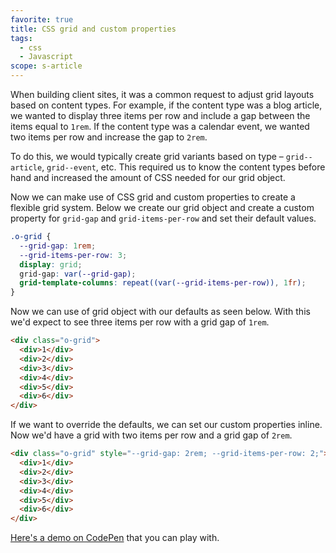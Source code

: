 ```yaml
---
favorite: true
title: CSS grid and custom properties
tags:
  - css
  - Javascript
scope: s-article
---
```


When building client sites, it was a common request to adjust grid layouts based on content types. For example, if the content type was a blog article, we wanted to display three items per row and include a gap between the items equal to `1rem`. If the content type was a calendar event, we wanted two items per row and increase the gap to `2rem`.

To do this, we would typically create grid variants based on type – `grid--article`, `grid--event`, etc. This required us to know the content types before hand and increased the amount of CSS needed for our grid object.

Now we can make use of CSS grid and custom properties to create a flexible grid system. Below we create our grid object and create a custom property for `grid-gap` and `grid-items-per-row` and set their default values.

```css
.o-grid {
  --grid-gap: 1rem;
  --grid-items-per-row: 3;
  display: grid;
  grid-gap: var(--grid-gap);
  grid-template-columns: repeat((var(--grid-items-per-row)), 1fr);
}
```

Now we can use of grid object with our defaults as seen below. With this we'd expect to see three items per row with a grid gap of `1rem`.

```html
<div class="o-grid">
  <div>1</div>
  <div>2</div>
  <div>3</div>
  <div>4</div>
  <div>5</div>
  <div>6</div>
</div>
```

If we want to override the defaults, we can set our custom properties inline. Now we'd have a grid with two items per row and a grid gap of `2rem`.

```html
<div class="o-grid" style="--grid-gap: 2rem; --grid-items-per-row: 2;">
  <div>1</div>
  <div>2</div>
  <div>3</div>
  <div>4</div>
  <div>5</div>
  <div>6</div>
</div>
```

[Here's a demo on CodePen](https://codepen.io/alexcarpenter/pen/Vwwgywd) that you can play with.
